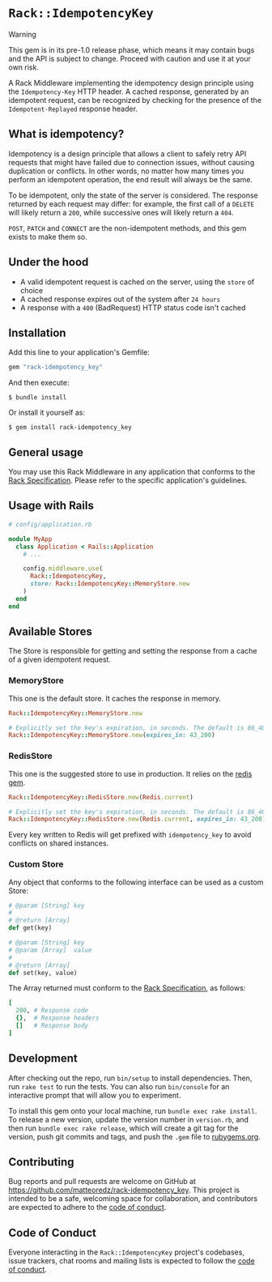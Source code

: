 # `Rack::IdempotencyKey`

> [!WARNING]
> This gem is in its pre-1.0 release phase, which means it may contain bugs and the API is subject to change.
> Proceed with caution and use it at your own risk.


A Rack Middleware implementing the idempotency design principle using the `Idempotency-Key` HTTP header. A cached response, generated by an idempotent request, can be recognized by checking for the presence of the `Idempotent-Replayed` response header.

## What is idempotency?

Idempotency is a design principle that allows a client to safely retry API requests that might have failed due to connection issues, without causing duplication or conflicts. In other words, no matter how many times you perform an idempotent operation, the end result will always be the same.

To be idempotent, only the state of the server is considered. The response returned by each request may differ: for example, the first call of a `DELETE` will likely return a `200`, while successive ones will likely return a `404`.

`POST`, `PATCH` and `CONNECT` are the non-idempotent methods, and this gem exists to make them so.

## Under the hood

- A valid idempotent request is cached on the server, using the `store` of choice
- A cached response expires out of the system after `24 hours`
- A response with a `400` (BadRequest) HTTP status code isn't cached

## Installation

Add this line to your application's Gemfile:

```ruby
gem "rack-idempotency_key"
```

And then execute:

    $ bundle install

Or install it yourself as:

    $ gem install rack-idempotency_key

## General usage

You may use this Rack Middleware in any application that conforms to the [Rack Specification](https://github.com/rack/rack/blob/main/SPEC.rdoc). Please refer to the specific application's guidelines.

## Usage with Rails

```ruby
# config/application.rb

module MyApp
  class Application < Rails::Application
    # ...

    config.middleware.use(
      Rack::IdempotencyKey,
      store: Rack::IdempotencyKey::MemoryStore.new
    )
  end
end
```

## Available Stores

The Store is responsible for getting and setting the response from a cache of a given idempotent request.

### MemoryStore

This one is the default store. It caches the response in memory.

```ruby
Rack::IdempotencyKey::MemoryStore.new

# Explicitly set the key's expiration, in seconds. The default is 86_400 (24 hours)
Rack::IdempotencyKey::MemoryStore.new(expires_in: 43_200)
```

### RedisStore

This one is the suggested store to use in production. It relies on the [redis gem](https://github.com/redis/redis-rb).

```ruby
Rack::IdempotencyKey::RedisStore.new(Redis.current)

# Explicitly set the key's expiration, in seconds. The default is 86_400 (24 hours)
Rack::IdempotencyKey::RedisStore.new(Redis.current, expires_in: 43_200)
```

Every key written to Redis will get prefixed with `idempotency_key` to avoid conflicts on shared instances.

### Custom Store

Any object that conforms to the following interface can be used as a custom Store:

```ruby
# @param [String] key
#
# @return [Array]
def get(key)

# @param [String] key
# @param [Array]  value
#
# @return [Array]
def set(key, value)
```

The Array returned must conform to the [Rack Specification](https://github.com/rack/rack/blob/main/SPEC.rdoc), as follows:

```ruby
[
  200, # Response code
  {},  # Response headers
  []   # Response body
]
```

## Development

After checking out the repo, run `bin/setup` to install dependencies.
Then, run `rake test` to run the tests.
You can also run `bin/console` for an interactive prompt that will allow you to experiment.

To install this gem onto your local machine, run `bundle exec rake install`.
To release a new version, update the version number in `version.rb`, and then run `bundle exec rake release`,
which will create a git tag for the version, push git commits and tags,
and push the `.gem` file to [rubygems.org](https://rubygems.org).

## Contributing

Bug reports and pull requests are welcome on GitHub at https://github.com/matteoredz/rack-idempotency_key.
This project is intended to be a safe, welcoming space for collaboration, and contributors are expected
to adhere to the [code of conduct](https://github.com/matteoredz/rack-idempotency_key/blob/master/CODE_OF_CONDUCT.md).

## Code of Conduct

Everyone interacting in the `Rack::IdempotencyKey` project's codebases, issue trackers,
chat rooms and mailing lists is expected to follow the [code of conduct](https://github.com/matteoredz/rack-idempotency_key/blob/master/CODE_OF_CONDUCT.md).
